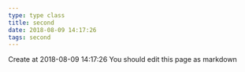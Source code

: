 ```yaml
---
type: type class
title: second
date: 2018-08-09 14:17:26
tags: second
---
```


Create at 2018-08-09 14:17:26
You should edit this page as markdown
